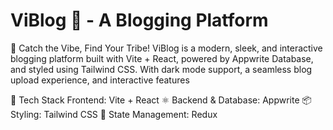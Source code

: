 # ViBlog 📝 - A Blogging Platform
🚀 Catch the Vibe, Find Your Tribe!
ViBlog is a modern, sleek, and interactive blogging platform built with Vite + React, powered by Appwrite Database, and styled using Tailwind CSS. With dark mode support, a seamless blog upload experience, and interactive features

🚀 Tech Stack
Frontend: Vite + React ⚛️
Backend & Database: Appwrite 📦
Styling: Tailwind CSS 🎨
State Management: Redux


